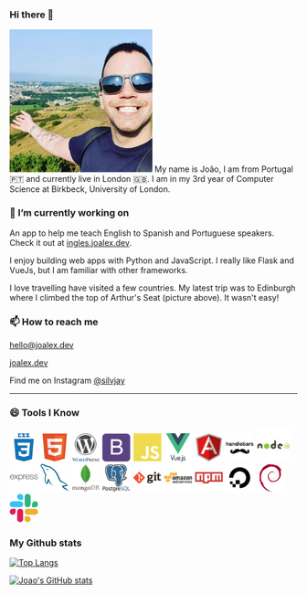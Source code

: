 ### Hi there 👋

<img src="https://github.com/j-000/j-000/blob/main/yo.jpg" width=250>
My name is João, I am from Portugal 🇵🇹 and currently live in London 🇬🇧. I am in my 3rd year of Computer Science at Birkbeck, University of London. 


### 🔭 I’m currently working on 
An app to help me teach English to Spanish and Portuguese speakers. Check it out at [ingles.joalex.dev](ingles.joalex.dev).

I enjoy building web apps with Python and JavaScript. I really like Flask and VueJs, but I am familiar with other frameworks. 

I love travelling have visited a few countries. My latest trip was to Edinburgh where I climbed the top of Arthur's Seat (picture above). It wasn't easy!


### 📫 How to reach me
[hello@joalex.dev](mailto:hello@joalex.dev)

[joalex.dev](joalex.dev)

Find me on Instagram [@silvjay](https://www.instagram.com/silvjay/)

---

### 😄 Tools I Know
<img src="https://github.com/devicons/devicon/blob/master/icons/css3/css3-plain-wordmark.svg" alt="CSS" width="50" height="50"/>  <img src="https://github.com/devicons/devicon/blob/master/icons/html5/html5-original.svg" alt="HTML" width="50" height="50"/> <img src="https://github.com/devicons/devicon/blob/master/icons/wordpress/wordpress-original.svg" alt="WordPress" width="50" height="50"/>  <img src="https://github.com/devicons/devicon/blob/master/icons/bootstrap/bootstrap-plain.svg" alt="Bootstrap" width="50" height="50"/>  <img src="https://github.com/devicons/devicon/blob/master/icons/javascript/javascript-plain.svg" alt="JavaScript" width="50" height="50" /> <img src="https://github.com/devicons/devicon/blob/master/icons/vuejs/vuejs-original-wordmark.svg" alt="VueJS" width="50" height="50"/>  <img src="https://github.com/devicons/devicon/blob/master/icons/angularjs/angularjs-original.svg" alt="AngularJS" width="50" height="50"/> <img src="https://github.com/devicons/devicon/blob/master/icons/handlebars/handlebars-original-wordmark.svg" alt="HandleBars" width="50" height="50"/> <img src="https://github.com/devicons/devicon/blob/master/icons/nodejs/nodejs-original-wordmark.svg" alt="NodeJS" width="60" height="60"/> <img src="https://github.com/devicons/devicon/blob/master/icons/express/express-original-wordmark.svg" alt="ExpressJS" width="50" height="50"/>  <img src="https://github.com/devicons/devicon/blob/master/icons/mysql/mysql-original.svg" alt="MySQL" width="50" height="50"/> <img src="https://github.com/devicons/devicon/blob/master/icons/mongodb/mongodb-original-wordmark.svg" alt="MongoDB" width="50" height="50"/> <img src="https://github.com/devicons/devicon/blob/master/icons/postgresql/postgresql-original-wordmark.svg" alt="PostgreSQL" width="50" height="50"/> <img src="https://github.com/devicons/devicon/blob/master/icons/git/git-original-wordmark.svg" alt="Git" width="50" height="50"/> <img src="https://github.com/devicons/devicon/blob/master/icons/amazonwebservices/amazonwebservices-original-wordmark.svg" alt="AWS" width="50" height="50"/> <img src="https://github.com/devicons/devicon/blob/master/icons/npm/npm-original-wordmark.svg" alt="npm" width="50" height="50"/> <img src="https://github.com/devicons/devicon/blob/master/icons/digitalocean/digitalocean-plain.svg" alt="DigitalOcean" width="50" height="50"/>  <img src="https://github.com/devicons/devicon/blob/master/icons/debian/debian-original.svg" alt="Debian" width="50" height="50"/>  <img src="https://github.com/devicons/devicon/blob/master/icons/slack/slack-original.svg" alt="Slack" width="50" height="50"/>

### My Github stats

[![Top Langs](https://github-readme-stats.vercel.app/api/top-langs/?username=j-000&hide=java,html,css&theme=radical)](https://github.com/anuraghazra/github-readme-stats)

[![Joao's GitHub stats](https://github-readme-stats.vercel.app/api?username=j-000&theme=radical)](https://github.com/anuraghazra/github-readme-stats)


